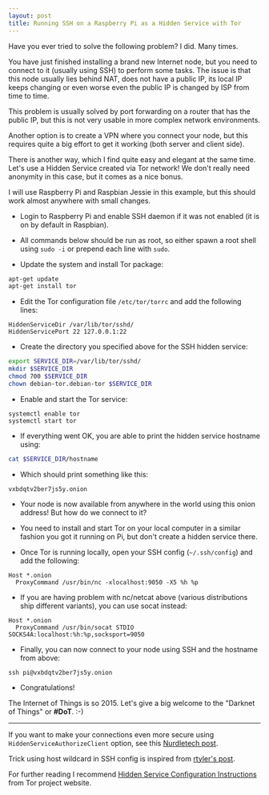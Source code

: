 ```yaml
---
layout: post
title: Running SSH on a Raspberry Pi as a Hidden Service with Tor
---
```


Have you ever tried to solve the following problem? I did. Many times.

You have just finished installing a brand new Internet node, but you need to connect to it (usually using SSH) to perform some tasks. The issue is that this node usually lies behind NAT, does not have a public IP, its local IP keeps changing or even worse even the public IP is changed by ISP from time to time.

This problem is usually solved by port forwarding on a router that has the public IP, but this is not very usable in more complex network environments.

Another option is to create a VPN where you connect your node, but this requires quite a big effort to get it working (both server and client side).

There is another way, which I find quite easy and elegant at the same time. Let's use a Hidden Service created via Tor network! We don't really need anonymity in this case, but it comes as a nice bonus.

I will use Raspberry Pi and Raspbian Jessie in this example, but this should work almost anywhere with small changes.

* Login to Raspberry Pi and enable SSH daemon if it was not enabled (it is on by default in Raspbian).

* All commands below should be run as root, so either spawn a root shell using `sudo -i` or prepend each line with `sudo`.

* Update the system and install Tor package:

``` bash
apt-get update
apt-get install tor
```

* Edit the Tor configuration file `/etc/tor/torrc` and add the following lines:

```
HiddenServiceDir /var/lib/tor/sshd/
HiddenServicePort 22 127.0.0.1:22
```

* Create the directory you specified above for the SSH hidden service:

``` bash
export SERVICE_DIR=/var/lib/tor/sshd/
mkdir $SERVICE_DIR
chmod 700 $SERVICE_DIR
chown debian-tor.debian-tor $SERVICE_DIR
```

* Enable and start the Tor service:

```
systemctl enable tor
systemctl start tor
```

* If everything went OK, you are able to print the hidden service hostname using:

``` bash
cat $SERVICE_DIR/hostname
```

* Which should print something like this:

```
vxbdqtv2ber7js5y.onion
```

* Your node is now available from anywhere in the world using this onion address! But how do we connect to it?

* You need to install and start Tor on your local computer in a similar fashion you got it running on Pi, but don't create a hidden service there.

* Once Tor is running locally, open your SSH config (`~/.ssh/config`) and add the following:

```
Host *.onion
  ProxyCommand /usr/bin/nc -xlocalhost:9050 -X5 %h %p
```

* If you are having problem with nc/netcat above (various distributions ship different variants), you can use socat instead:

```
Host *.onion
  ProxyCommand /usr/bin/socat STDIO SOCKS4A:localhost:%h:%p,socksport=9050
```

* Finally, you can now connect to your node using SSH and the hostname from above:

```
ssh pi@vxbdqtv2ber7js5y.onion
```

* Congratulations!

The Internet of Things is so 2015. Let's give a big welcome to the "Darknet of Things" or **#DoT**. :-)

--------

If you want to make your connections even more secure using `HiddenServiceAuthorizeClient` option, see this [Nurdletech post](http://www.nurdletech.com/linux-notes/ssh/hidden-service.html).

Trick using host wildcard in SSH config is inspired from [rtyler's post](http://unethicalblogger.com/2012/06/13/ssh-as-a-hidden-service.html).

For further reading I recommend [Hidden Service Configuration Instructions](https://www.torproject.org/docs/tor-hidden-service) from Tor project website.
